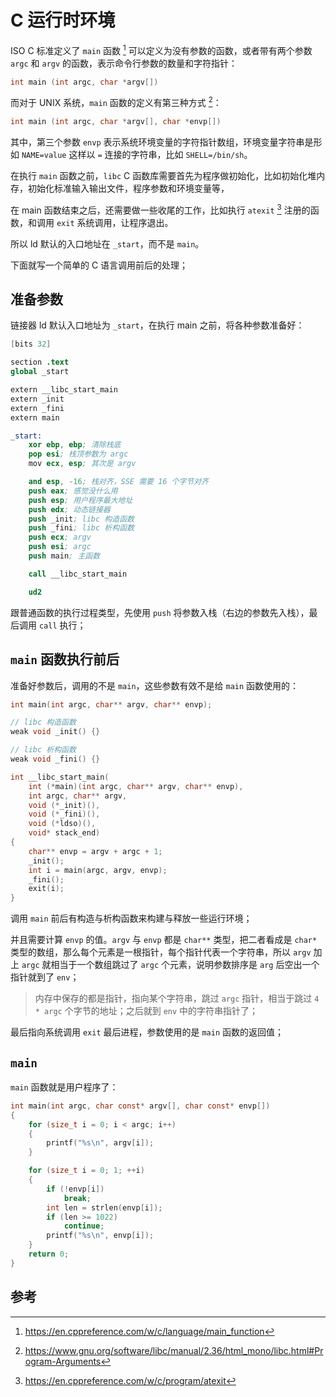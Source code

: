 # C 运行时环境

ISO C 标准定义了 `main` 函数 [^main] 可以定义为没有参数的函数，或者带有两个参数 `argc` 和 `argv` 的函数，表示命令行参数的数量和字符指针：

```c++
int main (int argc, char *argv[])
```

而对于 UNIX 系统，`main` 函数的定义有第三种方式 [^unix_main]：

```c++
int main (int argc, char *argv[], char *envp[])
```

其中，第三个参数 `envp` 表示系统环境变量的字符指针数组，环境变量字符串是形如 `NAME=value` 这样以 `=` 连接的字符串，比如 `SHELL=/bin/sh`。

在执行 `main` 函数之前，`libc` C 函数库需要首先为程序做初始化，比如初始化堆内存，初始化标准输入输出文件，程序参数和环境变量等，

在 main 函数结束之后，还需要做一些收尾的工作，比如执行 `atexit` [^atexit] 注册的函数，和调用 `exit` 系统调用，让程序退出。

所以 ld 默认的入口地址在 `_start`，而不是 `main`。

下面就写一个简单的 C 语言调用前后的处理；


## 准备参数

链接器 ld 默认入口地址为 `_start`，在执行 main 之前，将各种参数准备好：

```s
[bits 32]

section .text
global _start

extern __libc_start_main
extern _init
extern _fini
extern main

_start:
    xor ebp, ebp; 清除栈底
    pop esi; 栈顶参数为 argc
    mov ecx, esp; 其次是 argv

    and esp, -16; 栈对齐，SSE 需要 16 个字节对齐
    push eax; 感觉没什么用
    push esp; 用户程序最大地址
    push edx; 动态链接器
    push _init; libc 构造函数
    push _fini; libc 析构函数
    push ecx; argv
    push esi; argc
    push main; 主函数

    call __libc_start_main

    ud2
```

跟普通函数的执行过程类型，先使用 `push` 将参数入栈（右边的参数先入栈），最后调用 `call` 执行；


## `main` 函数执行前后

准备好参数后，调用的不是 `main`，这些参数有效不是给 `main` 函数使用的：

```c
int main(int argc, char** argv, char** envp);

// libc 构造函数
weak void _init() {}

// libc 析构函数
weak void _fini() {}

int __libc_start_main(
    int (*main)(int argc, char** argv, char** envp),
    int argc, char** argv,
    void (*_init)(),
    void (*_fini)(),
    void (*ldso)(),
    void* stack_end)
{
    char** envp = argv + argc + 1;
    _init();
    int i = main(argc, argv, envp);
    _fini();
    exit(i);
}
```

调用 `main` 前后有构造与析构函数来构建与释放一些运行环境；

并且需要计算 `envp` 的值。`argv` 与 `envp` 都是 `char**` 类型，把二者看成是 `char*` 类型的数组，那么每个元素是一根指针，每个指针代表一个字符串，所以 `argv` 加上 `argc` 就相当于一个数组跳过了 `argc` 个元素，说明参数排序是 `arg` 后空出一个指针就到了 `env`；

> 内存中保存的都是指针，指向某个字符串，跳过 `argc` 指针，相当于跳过 `4 * argc` 个字节的地址；之后就到 `env` 中的字符串指针了；

最后指向系统调用 `exit` 最后进程，参数使用的是 `main` 函数的返回值；


## `main`

`main` 函数就是用户程序了：

````c
int main(int argc, char const* argv[], char const* envp[])
{
    for (size_t i = 0; i < argc; i++)
    {
        printf("%s\n", argv[i]);
    }    

    for (size_t i = 0; 1; ++i)
    {
        if (!envp[i])
            break;
        int len = strlen(envp[i]);
        if (len >= 1022)
            continue;
        printf("%s\n", envp[i]);
    }
    return 0;
}
````


## 参考

[^main]: <https://en.cppreference.com/w/c/language/main_function>
[^unix_main]:<https://www.gnu.org/software/libc/manual/2.36/html_mono/libc.html#Program-Arguments>
[^atexit]: <https://en.cppreference.com/w/c/program/atexit>

